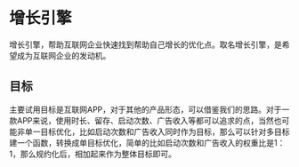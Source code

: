 # 增长引擎
增长引擎，帮助互联网企业快速找到帮助自己增长的优化点。取名增长引擎，是希望成为互联网企业的发动机。

## 目标
主要试用目标是互联网APP，对于其他的产品形态，可以借鉴我们的思路。对于一款APP来说，使用时长、留存、启动次数、广告收入等都可以追求的点，当然也可能非单一目标优化，比如启动次数和广告收入同时作为目标，那么可以针对多目标建一个函数，转换成单目标优化，简单的比如启动次数和广告收入的权重比是1：1，那么规约化后，相加起来作为整体目标即可。
